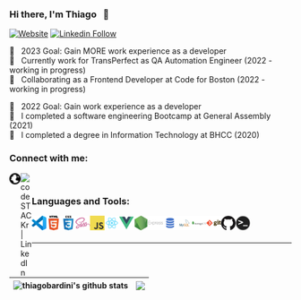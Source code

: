 ### Hi there, I'm Thiago &nbsp;&nbsp;👋

[![Website](https://img.shields.io/badge/thiagobardini.com-UP-brightgreen)](https://thiagobardini.com/)
[![Linkedin Follow](https://img.shields.io/badge/Thiago%20Bardini-LinkedIn-blue)](https://www.linkedin.com/in/thiagobardini/)

🥅 &nbsp; 2023 Goal: Gain MORE work experience as a developer<br/>
:round_pushpin: &nbsp; Currently work for TransPerfect as QA Automation Engineer (2022 - working in progress)  <br/>
:round_pushpin: &nbsp; Collaborating as a Frontend Developer at Code for Boston (2022 - working in progress)  <br/>

🥅 &nbsp; 2022 Goal: Gain work experience as a developer<br/>
:drum: &nbsp; I completed a software engineering Bootcamp at General Assembly (2021)<br/>
:drum: &nbsp; I completed a degree in Information Technology at BHCC (2020)<br/>

### Connect with me:

[<img align="left" alt="codeSTACKr.com" width="20px" src="https://raw.githubusercontent.com/iconic/open-iconic/master/svg/globe.svg" />][website]

[<img align="left" alt="codeSTACKr | LinkedIn" width="20px" src="https://cdn.jsdelivr.net/npm/simple-icons@v3/icons/linkedin.svg" />][linkedin]

<br />

### Languages and Tools:

[<img align="left" alt="Visual Studio Code" width="26px" src="https://raw.githubusercontent.com/github/explore/80688e429a7d4ef2fca1e82350fe8e3517d3494d/topics/visual-studio-code/visual-studio-code.png" />][website]
[<img align="left" alt="HTML5" width="26px" src="https://raw.githubusercontent.com/github/explore/80688e429a7d4ef2fca1e82350fe8e3517d3494d/topics/html/html.png" />][website]
[<img align="left" alt="CSS3" width="26px" src="https://raw.githubusercontent.com/github/explore/80688e429a7d4ef2fca1e82350fe8e3517d3494d/topics/css/css.png" />][website]
[<img align="left" alt="Sass" width="26px" src="https://raw.githubusercontent.com/github/explore/80688e429a7d4ef2fca1e82350fe8e3517d3494d/topics/sass/sass.png" />][website]
[<img align="left" alt="JavaScript" width="26px" src="https://raw.githubusercontent.com/github/explore/80688e429a7d4ef2fca1e82350fe8e3517d3494d/topics/javascript/javascript.png" />][website]
[<img align="left" alt="React" width="26px" src="https://raw.githubusercontent.com/github/explore/80688e429a7d4ef2fca1e82350fe8e3517d3494d/topics/react/react.png" />][website]
[<img align="left" alt="Vue" width="26px" src="https://raw.githubusercontent.com/github/explore/80688e429a7d4ef2fca1e82350fe8e3517d3494d/topics/vue/vue.png" />][website]
[<img align="left" alt="Node.js" width="26px" src="https://raw.githubusercontent.com/github/explore/80688e429a7d4ef2fca1e82350fe8e3517d3494d/topics/nodejs/nodejs.png" />][website]
[<img align="left" alt="Express" width="26px" src="https://raw.githubusercontent.com/github/explore/361e2821e2dea67711cde99c9c40ed357061cf27/topics/express/express.png" />][website]
[<img align="left" alt="SQL" width="26px" src="https://raw.githubusercontent.com/github/explore/80688e429a7d4ef2fca1e82350fe8e3517d3494d/topics/sql/sql.png" />][website]
[<img align="left" alt="MySQL" width="26px" src="https://raw.githubusercontent.com/github/explore/80688e429a7d4ef2fca1e82350fe8e3517d3494d/topics/mysql/mysql.png" />][website]
[<img align="left" alt="MongoDB" width="26px" src="https://raw.githubusercontent.com/github/explore/80688e429a7d4ef2fca1e82350fe8e3517d3494d/topics/mongodb/mongodb.png" />][website]
[<img align="left" alt="Git" width="26px" src="https://raw.githubusercontent.com/github/explore/80688e429a7d4ef2fca1e82350fe8e3517d3494d/topics/git/git.png" />][website]
[<img align="left" alt="GitHub" width="26px" src="https://raw.githubusercontent.com/github/explore/78df643247d429f6cc873026c0622819ad797942/topics/github/github.png" />][website]
[<img align="left" alt="Terminal" width="26px" src="https://raw.githubusercontent.com/github/explore/80688e429a7d4ef2fca1e82350fe8e3517d3494d/topics/terminal/terminal.png" />][website]

<br />
<br />

---

| <img align="center" src="https://github-readme-stats.vercel.app/api?username=thiagobardini&theme=buefy&show_icons=true&hide_border=true" alt="thiagobardini's github stats" /> | <img align="center" src="https://github-readme-stats.vercel.app/api/top-langs/?username=thiagobardini&hide=html,plsql&layout=compact&theme=buefy&hide_border=true" /> |
| ------------------------------------------------------------------------------------------------------------------------------------------------------------------------------ | ----------------------------------------------------------------------------------------------------------------------------------------------------- |

<!-- <details> -->

  <!-- <summary>:zap: GitHub Stats</summary> -->

<!-- </details> -->

[linkedin]: https://www.linkedin.com/in/thiagobardini/
[website]: https://thiagobardini.com/
